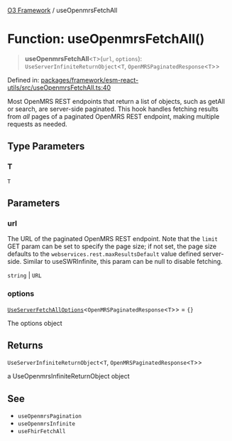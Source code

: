 [O3 Framework](../API.md) / useOpenmrsFetchAll

# Function: useOpenmrsFetchAll()

> **useOpenmrsFetchAll**\<`T`\>(`url`, `options`): `UseServerInfiniteReturnObject`\<`T`, `OpenMRSPaginatedResponse`\<`T`\>\>

Defined in: [packages/framework/esm-react-utils/src/useOpenmrsFetchAll.ts:40](https://github.com/habeshabro/openmrs-esm-core/blob/main/packages/framework/esm-react-utils/src/useOpenmrsFetchAll.ts#L40)

Most OpenMRS REST endpoints that return a list of objects, such as getAll or search, are server-side paginated.
This hook handles fetching results from *all* pages of a paginated OpenMRS REST endpoint, making multiple requests
as needed.

## Type Parameters

### T

`T`

## Parameters

### url

The URL of the paginated OpenMRS REST endpoint. Note that the `limit` GET param can be set to specify
           the page size; if not set, the page size defaults to the `webservices.rest.maxResultsDefault` value defined
           server-side.
           Similar to useSWRInfinite, this param can be null to disable fetching.

`string` | `URL`

### options

[`UseServerFetchAllOptions`](../interfaces/UseServerFetchAllOptions.md)\<`OpenMRSPaginatedResponse`\<`T`\>\> = `{}`

The options object

## Returns

`UseServerInfiniteReturnObject`\<`T`, `OpenMRSPaginatedResponse`\<`T`\>\>

a UseOpenmrsInfiniteReturnObject object

## See

 - `useOpenmrsPagination`
 - `useOpenmrsInfinite`
 - `useFhirFetchAll`

